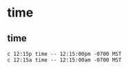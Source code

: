 # time

## time

    c 12:15p time -- 12:15:00pm -0700 MST
    c 12:15a time -- 12:15:00am -0700 MST

